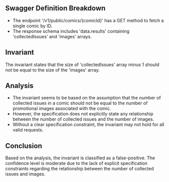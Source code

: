 ## Swagger Definition Breakdown
- The endpoint '/v1/public/comics/{comicId}' has a GET method to fetch a single comic by ID.
- The response schema includes 'data.results' containing 'collectedIssues' and 'images' arrays.

## Invariant
The invariant states that the size of 'collectedIssues' array minus 1 should not be equal to the size of the 'images' array.

## Analysis
- The invariant seems to be based on the assumption that the number of collected issues in a comic should not be equal to the number of promotional images associated with the comic.
- However, the specification does not explicitly state any relationship between the number of collected issues and the number of images.
- Without a clear specification constraint, the invariant may not hold for all valid requests.

## Conclusion
Based on the analysis, the invariant is classified as a false-positive. The confidence level is moderate due to the lack of explicit specification constraints regarding the relationship between the number of collected issues and images.

